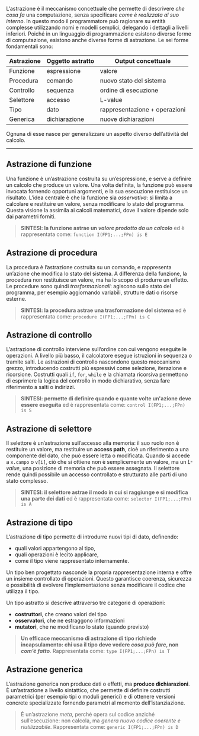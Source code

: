 L’astrazione è il meccanismo concettuale che permette di descrivere _che cosa fa_ una computazione, senza specificare _come è realizzata al suo interno_. 
In questo modo il programmatore può ragionare su entità complesse utilizzando nomi e modelli semplici, delegando i dettagli a livelli inferiori.
Poiché in un linguaggio di programmazione esistono diverse forme di computazione, esistono anche diverse forme di astrazione. Le sei forme fondamentali sono:

| Astrazione | Oggetto astratto | Output concettuale            |
| ---------- | ---------------- | ----------------------------- |
| Funzione   | espressione      | valore                        |
| Procedura  | comando          | nuovo stato del sistema       |
| Controllo  | sequenza         | ordine di esecuzione          |
| Selettore  | accesso          | L-value                       |
| Tipo       | dato             | rappresentazione + operazioni |
| Generica   | dichiarazione    | nuove dichiarazioni           |

Ognuna di esse nasce per generalizzare un aspetto diverso dell’attività del calcolo.
___

## **Astrazione di funzione**
Una funzione è un’astrazione costruita su un’espressione, e serve a definire un calcolo che produce un valore. Una volta definita, la funzione può essere invocata fornendo opportuni argomenti, e la sua esecuzione restituisce un risultato.
L’idea centrale è che la funzione sia _osservativa_: si limita a calcolare e restituire un valore, senza modificare lo stato del programma. Questa visione la assimila ai calcoli matematici, dove il valore dipende solo dai parametri forniti.

> **SINTESI: la funzione astrae un _valore prodotto da un calcolo_** ed è rappresentata come:
> `function I(FP1;...;FPn) is E` 

## **Astrazione di procedura**
La procedura è l’astrazione costruita su un comando, e rappresenta un’azione che modifica lo stato del sistema. A differenza della funzione, la procedura non restituisce un valore, ma ha lo scopo di produrre un effetto.
Le procedure sono quindi _trasformazionali_: agiscono sullo stato del programma, per esempio aggiornando variabili, strutture dati o risorse esterne.

> **SINTESI: la procedura astrae una trasformazione del sistema** ed è rappresentata come:
> `procedure I(FP1;...;FPn) is C`

## **Astrazione di controllo**
L’astrazione di controllo interviene sull’ordine con cui vengono eseguite le operazioni. A livello più basso, il calcolatore esegue istruzioni in sequenza o tramite salti. Le astrazioni di controllo nascondono questo meccanismo grezzo, introducendo costrutti più espressivi come selezione, iterazione e ricorsione.
Costrutti quali `if`, `for`, `while` e la chiamata ricorsiva permettono di esprimere la logica del controllo in modo dichiarativo, senza fare riferimento a salti o indirizzi.

> **SINTESI: permette di definire quando e quante volte un'azione deve essere eseguita** ed è rappresentata come:
> `control I(FP1;...;FPn) is S`

## **Astrazione di selettore**
Il selettore è un’astrazione sull’accesso alla memoria: il suo ruolo non è restituire un valore, ma restituire un **access path**, cioè un riferimento a una componente del dato, che può essere letta o modificata.
Quando si accede a `x.campo` o `v[i]`, ciò che si ottiene non è semplicemente un valore, ma un _L-value_, una posizione di memoria che può essere assegnata. Il selettore rende quindi possibile un accesso controllato e strutturato alle parti di uno stato complesso.

> **SINTESI: il selettore astrae il modo in cui si raggiunge e si modifica una parte dei dati** ed è rappresentata come:
> `selector I(FP1;...;FPn) is A`

## **Astrazione di tipo**
L’astrazione di tipo permette di introdurre nuovi tipi di dato, definendo:
- quali valori appartengono al tipo,
- quali operazioni è lecito applicare,
- come il tipo viene rappresentato internamente.

Un tipo ben progettato nasconde la propria rappresentazione interna e offre un insieme controllato di operazioni. Questo garantisce coerenza, sicurezza e possibilità di evolvere l’implementazione senza modificare il codice che utilizza il tipo.

Un tipo astratto si descrive attraverso tre categorie di operazioni:
- **costruttori**, che creano valori del tipo
- **osservatori**, che ne estraggono informazioni
- **mutatori**, che ne modificano lo stato (quando previsto)

> **Un efficace meccanismo di astrazione di tipo richiede incapsulamento: chi usa il tipo deve vedere _cosa può fare_, non _com’è fatto_**. Rappresentata come:
> `type I(FP1;...;FPn) is T`

## **Astrazione generica**
L’astrazione generica non produce dati o effetti, ma **produce dichiarazioni**. È un’astrazione a livello sintattico, che permette di definire costrutti parametrici (per esempio tipi o moduli generici) e di ottenere versioni concrete specializzate fornendo parametri al momento dell’istanziazione.

>  È un’astrazione _meta_, perché opera sul codice anziché sull’esecuzione: non calcola, ma _genera nuovo codice coerente e riutilizzabile_. Rappresentata come:
>  `generic I(FP1;...;FPn) is D`